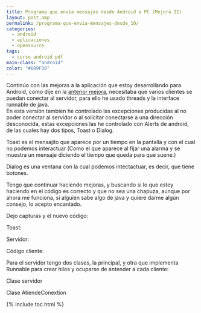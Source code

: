 ```yaml
---
title: Programa que envía mensajes desde Android a PC (Mejora II)
layout: post.amp
permalink: /programa-que-envia-mensajes-desde_10/
categories:
  - android
  - aplicaciones
  - opensource
tags:
  - curso android pdf
main-class: "android"
color: "#689F38"
---
```



Continúo con las mejoras a la aplicación que estoy desarrollando para Android, como dije en la [anterior mejora][1], necesitaba que varios clientes se puedan conectar al servidor, para ello he usado threads y la interface runnable de java.  
En esta versión tambien he controlado las excepciones producidas al no poder conectar al servidor o al solicitar conectarse a una dirección desconocida, estas excepciones las he controlado con Alerts de android, de las cuales hay dos tipos, Toast o Dialog.  

<!--ad-->

Toast es el mensajito que aparece por un tiempo en la pantalla y con el cual no podemos interactuar (Como el que aparece al fijar una alarma y se muestra un mensaje diciendo el tiempo que queda para que suene.)  

Dialog es una ventana con la cual podemos intectactuar, es decir, que tiene botones.

Tengo que continuar haciendo mejoras, y buscando si lo que estoy haciendo en el código es correcto y que no sea una chapuza, aunque por ahora me funciona, si alguien sabe algo de java y quiere darme algún consejo, lo acepto encantado.

Dejo capturas y el nuevo código:

Toast:

<div class="separator" >
<a href="https://1.bp.blogspot.com/-bXEZr0Mqmbg/TaH0MF2N2CI/AAAAAAAAAZ4/-Pjv7xv7RMQ/s1600/Screenshot-1.png"  ><amp-img on="tap:lightbox1" role="button" tabindex="0" layout="responsive"  height="256" width="320" src="https://1.bp.blogspot.com/-bXEZr0Mqmbg/TaH0MF2N2CI/AAAAAAAAAZ4/-Pjv7xv7RMQ/s320/Screenshot-1.png" /></a>
</div>

Servidor:

<div class="separator" >
<a href="https://3.bp.blogspot.com/-WvINTsXHJ7Y/TaH0MWvyqVI/AAAAAAAAAaA/QZVNJGX9qaw/s1600/Screenshot.png"  ><amp-img on="tap:lightbox1" role="button" tabindex="0" layout="responsive"  height="256" width="320" src="https://3.bp.blogspot.com/-WvINTsXHJ7Y/TaH0MWvyqVI/AAAAAAAAAaA/QZVNJGX9qaw/s320/Screenshot.png" /></a>
</div>

Código cliente:



Para el servidor tengo dos clases, la principal, y otra que implementa Runnable para crear hilos y ocuparse de antender a cada cliente:

Clase servidor



Clase AtiendeConextion





 [1]: https://elbauldelprogramador.com/programa-que-envia-mensajes-desde/

{% include toc.html %}
